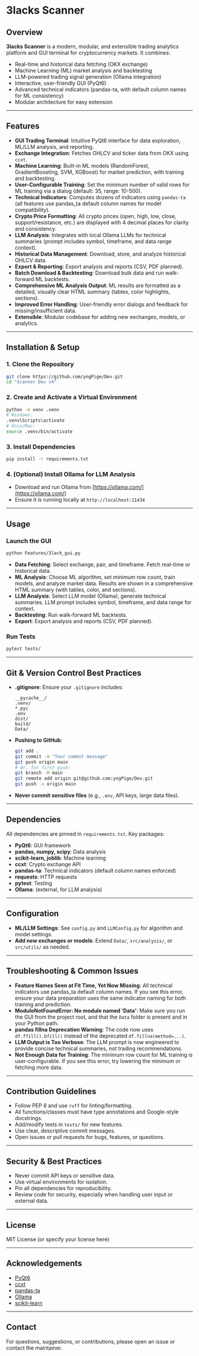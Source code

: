 # 3lacks Scanner

## Overview

**3lacks Scanner** is a modern, modular, and extensible trading analytics platform and GUI terminal for cryptocurrency markets. It combines:
- Real-time and historical data fetching (OKX exchange)
- Machine Learning (ML) market analysis and backtesting
- LLM-powered trading signal generation (Ollama integration)
- Interactive, user-friendly GUI (PyQt6)
- Advanced technical indicators (pandas-ta, with default column names for ML consistency)
- Modular architecture for easy extension

---

## Features

- **GUI Trading Terminal**: Intuitive PyQt6 interface for data exploration, ML/LLM analysis, and reporting.
- **Exchange Integration**: Fetches OHLCV and ticker data from OKX using `ccxt`.
- **Machine Learning**: Built-in ML models (RandomForest, GradientBoosting, SVM, XGBoost) for market prediction, with training and backtesting.
- **User-Configurable Training**: Set the minimum number of valid rows for ML training via a dialog (default: 35, range: 10-500).
- **Technical Indicators**: Computes dozens of indicators using `pandas-ta` (all features use pandas_ta default column names for model compatibility).
- **Crypto Price Formatting**: All crypto prices (open, high, low, close, support/resistance, etc.) are displayed with 4 decimal places for clarity and consistency.
- **LLM Analysis**: Integrates with local Ollama LLMs for technical summaries (prompt includes symbol, timeframe, and data range context).
- **Historical Data Management**: Download, store, and analyze historical OHLCV data.
- **Export & Reporting**: Export analysis and reports (CSV, PDF planned).
- **Batch Download & Backtesting**: Download bulk data and run walk-forward ML backtests.
- **Comprehensive ML Analysis Output**: ML results are formatted as a detailed, visually clear HTML summary (tables, color highlights, sections).
- **Improved Error Handling**: User-friendly error dialogs and feedback for missing/insufficient data.
- **Extensible**: Modular codebase for adding new exchanges, models, or analytics.

---

## Installation & Setup

### 1. **Clone the Repository**
```bash
git clone https://github.com/yngPige/Dev.git
cd "Scanner Dev v4"
```

### 2. **Create and Activate a Virtual Environment**
```bash
python -m venv .venv
# Windows:
.venv\Scripts\activate
# Unix/Mac:
source .venv/bin/activate
```

### 3. **Install Dependencies**
```bash
pip install -r requirements.txt
```

### 4. **(Optional) Install Ollama for LLM Analysis**
- Download and run Ollama from [https://ollama.com/](https://ollama.com/)
- Ensure it is running locally at `http://localhost:11434`

---

## Usage

### **Launch the GUI**
```bash
python Features/3lack_gui.py
```

- **Data Fetching**: Select exchange, pair, and timeframe. Fetch real-time or historical data.
- **ML Analysis**: Choose ML algorithm, set minimum row count, train models, and analyze market data. Results are shown in a comprehensive HTML summary (with tables, color, and sections).
- **LLM Analysis**: Select LLM model (Ollama), generate technical summaries. LLM prompt includes symbol, timeframe, and data range for context.
- **Backtesting**: Run walk-forward ML backtests.
- **Export**: Export analysis and reports (CSV, PDF planned).

### **Run Tests**
```bash
pytest tests/
```

---

## Git & Version Control Best Practices

- **.gitignore**: Ensure your `.gitignore` includes:
  ```
  __pycache__/
  .venv/
  *.pyc
  .env
  dist/
  build/
  Data/
  ```
- **Pushing to GitHub**:
  ```bash
  git add .
  git commit -m "Your commit message"
  git push origin main
  # Or, for first push:
  git branch -M main
  git remote add origin git@github.com:yngPige/Dev.git
  git push -u origin main
  ```
- **Never commit sensitive files** (e.g., `.env`, API keys, large data files).

---

## Dependencies

All dependencies are pinned in `requirements.txt`. Key packages:
- **PyQt6**: GUI framework
- **pandas, numpy, scipy**: Data analysis
- **scikit-learn, joblib**: Machine learning
- **ccxt**: Crypto exchange API
- **pandas-ta**: Technical indicators (default column names enforced)
- **requests**: HTTP requests
- **pytest**: Testing
- **Ollama**: (external, for LLM analysis)

---

## Configuration

- **ML/LLM Settings**: See `config.py` and `LLMConfig.py` for algorithm and model settings.
- **Add new exchanges or models**: Extend `Data/`, `src/analysis/`, or `src/utils/` as needed.

---

## Troubleshooting & Common Issues

- **Feature Names Seen at Fit Time, Yet Now Missing**: All technical indicators use pandas_ta default column names. If you see this error, ensure your data preparation uses the same indicator naming for both training and prediction.
- **ModuleNotFoundError: No module named 'Data'**: Make sure you run the GUI from the project root, and that the `Data` folder is present and in your Python path.
- **pandas fillna Deprecation Warning**: The code now uses `df.ffill().bfill()` instead of the deprecated `df.fillna(method=...)`.
- **LLM Output is Too Verbose**: The LLM prompt is now engineered to provide concise technical summaries, not trading recommendations.
- **Not Enough Data for Training**: The minimum row count for ML training is user-configurable. If you see this error, try lowering the minimum or fetching more data.

---

## Contribution Guidelines

- Follow PEP 8 and use `ruff` for linting/formatting.
- All functions/classes must have type annotations and Google-style docstrings.
- Add/modify tests in `tests/` for new features.
- Use clear, descriptive commit messages.
- Open issues or pull requests for bugs, features, or questions.

---

## Security & Best Practices

- Never commit API keys or sensitive data.
- Use virtual environments for isolation.
- Pin all dependencies for reproducibility.
- Review code for security, especially when handling user input or external data.

---

## License

MIT License (or specify your license here)

---

## Acknowledgements

- [PyQt6](https://riverbankcomputing.com/software/pyqt/intro/)
- [ccxt](https://github.com/ccxt/ccxt)
- [pandas-ta](https://github.com/twopirllc/pandas-ta)
- [Ollama](https://ollama.com/)
- [scikit-learn](https://scikit-learn.org/)

---

## Contact

For questions, suggestions, or contributions, please open an issue or contact the maintainer. 